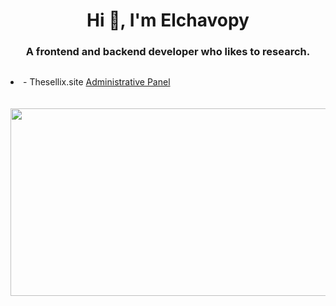 <h1 align="center">Hi 👋, I'm Elchavopy</h1>
<h3 align="center">A frontend and backend developer who likes to research.</h3>
<a href="https://github.com/Vparonline/github-widgetbox">
  <p align=center>
    <img src="https://github-widgetbox.vercel.app/api/profile?username=Vparonline&data=followers,repositories,stars,commits&" alt="">
  </p>
</a>
<li> - Thesellix.site  <a href="https://thesellix.site/">Administrative Panel</a></li>
<br><br>
<center>
<img src="https://lanyard-profile-readme.vercel.app/api/1067476859933179954?hideDiscrim=true&idleMessage=Probably%20doing%20something%20else..." width="600" height="300">
</center>

